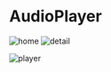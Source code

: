 # AudioPlayer

![home](https://user-images.githubusercontent.com/33037967/179385150-a0e4c24c-fb56-4378-85f7-5dcc3a71b261.png)
![detail](https://user-images.githubusercontent.com/33037967/179385157-8a621883-97cd-48d5-9398-35424f7a8b34.png)


![player](https://user-images.githubusercontent.com/33037967/179385159-77bf193f-baf0-4bee-9aff-855cad9108ac.png)
